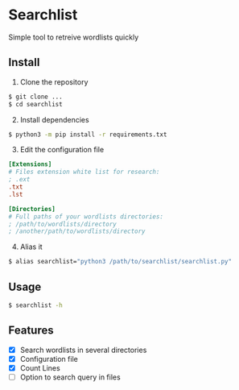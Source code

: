 # Searchlist

Simple tool to retreive wordlists quickly

## Install

1. Clone the repository
```bash
$ git clone ...
$ cd searchlist
```

2. Install dependencies
```bash
$ python3 -m pip install -r requirements.txt
```

3. Edit the configuration file
```cfg
[Extensions]
# Files extension white list for research:
; .ext
.txt
.lst

[Directories]
# Full paths of your wordlists directories:
; /path/to/wordlists/directory
; /another/path/to/wordlists/directory
```

4. Alias it
```bash
$ alias searchlist="python3 /path/to/searchlist/searchlist.py"
```

## Usage

```bash
$ searchlist -h
```

## Features
- [x] Search wordlists in several directories
- [x] Configuration file
- [x] Count Lines
- [ ] Option to search query in files
